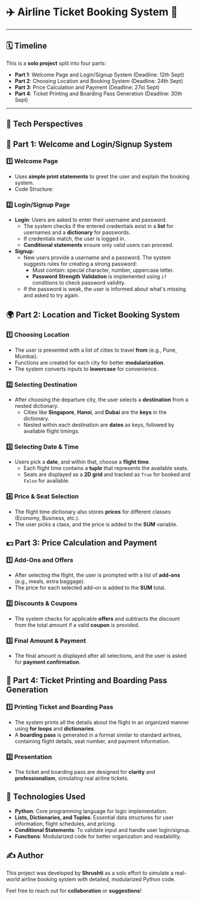 # ✈️ Airline Ticket Booking System 🛫 

---

## 🗓️ Timeline

This is a **solo project** split into four parts:

- **Part 1**: Welcome Page and Login/Signup System (Deadline: 12th Sept)
- **Part 2**: Choosing Location and Booking System (Deadline: 24th Sept)
- **Part 3**: Price Calculation and Payment (Deadline: 27st Sept)
- **Part 4**: Ticket Printing and Boarding Pass Generation (Deadline: 30th Sept)

---
## 🔧 Tech Perspectives

## 🧩 Part 1: Welcome and Login/Signup System

### 1️⃣ **Welcome Page**
   - Uses **simple print statements** to greet the user and explain the booking system. 
   - Code Structure:
      

### 2️⃣ **Login/Signup Page**
   - **Login**: Users are asked to enter their username and password. 
     - The system checks if the entered credentials exist in a **list** for usernames and a **dictionary** for passwords.
     - If credentials match, the user is logged in. 
     - **Conditional statements** ensure only valid users can proceed.
   - **Signup**: 
     - New users provide a username and a password. The system suggests rules for creating a strong password:
       - Must contain: special character, number, uppercase letter.
       - **Password Strength Validation** is implemented using `if` conditions to check password validity.
     - If the password is weak, the user is informed about what's missing and asked to try again.

## 🌍 Part 2: Location and Ticket Booking System

### 1️⃣ Choosing Location
- The user is presented with a list of cities to travel **from** (e.g., Pune, Mumbai).
- Functions are created for each city for better **modularization**.
- The system converts inputs to **lowercase** for convenience.

### 2️⃣ Selecting Destination
- After choosing the departure city, the user selects a **destination** from a nested dictionary.
  - Cities like **Singapore**, **Hanoi**, and **Dubai** are the **keys** in the dictionary.
  - Nested within each destination are **dates** as keys, followed by available flight timings.

### 3️⃣ Selecting Date & Time
- Users pick a **date**, and within that, choose a **flight time**.
  - Each flight time contains a **tuple** that represents the available seats.
  - Seats are displayed as a **2D grid** and tracked as `True` for booked and `False` for available.

### 4️⃣ Price & Seat Selection
- The flight time dictionary also stores **prices** for different classes (Economy, Business, etc.).
- The user picks a class, and the price is added to the **SUM** variable.

## 💵 Part 3: Price Calculation and Payment

### 1️⃣ Add-Ons and Offers
- After selecting the flight, the user is prompted with a list of **add-ons** (e.g., meals, extra baggage).
- The price for each selected add-on is added to the **SUM** total.

### 2️⃣ Discounts & Coupons
- The system checks for applicable **offers** and subtracts the discount from the total amount if a valid **coupon** is provided.

### 3️⃣ Final Amount & Payment
- The final amount is displayed after all selections, and the user is asked for **payment confirmation**.

## 🎫 Part 4: Ticket Printing and Boarding Pass Generation

### 1️⃣ Printing Ticket and Boarding Pass
- The system prints all the details about the flight in an organized manner using **for loops** and **dictionaries**.
- A **boarding pass** is generated in a format similar to standard airlines, containing flight details, seat number, and payment information.

### 2️⃣ Presentation
- The ticket and boarding pass are designed for **clarity** and **professionalism**, simulating real airline tickets.

## 🚀 Technologies Used

- **Python**: Core programming language for logic implementation.
- **Lists, Dictionaries, and Tuples**: Essential data structures for user information, flight schedules, and pricing.
- **Conditional Statements**: To validate input and handle user login/signup.
- **Functions**: Modularized code for better organization and readability.

## ✍️ Author

This project was developed by **Shrushti** as a solo effort to simulate a real-world airline booking system with detailed, modularized Python code.

Feel free to reach out for **collaboration** or **suggestions**!

